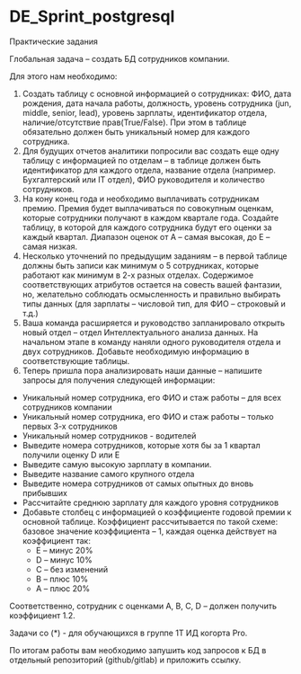 # DE_Sprint_postgresql
Практические задания

Глобальная задача – создать БД сотрудников компании.

Для этого нам необходимо:

1. Создать таблицу с основной информацией о сотрудниках: ФИО, дата рождения, дата начала работы, должность, уровень сотрудника (jun, middle, senior, lead), уровень зарплаты, идентификатор отдела, наличие/отсутствие прав(True/False). При этом в таблице обязательно должен быть уникальный номер для каждого сотрудника.
2. Для будущих отчетов аналитики попросили вас создать еще одну таблицу с информацией по отделам – в таблице должен быть идентификатор для каждого отдела, название отдела (например. Бухгалтерский или IT отдел), ФИО руководителя и количество сотрудников.
3. На кону конец года и необходимо выплачивать сотрудникам премию. Премия будет выплачиваться по совокупным оценкам, которые сотрудники получают в каждом квартале года. Создайте таблицу, в которой для каждого сотрудника будут его оценки за каждый квартал. Диапазон оценок от A – самая высокая, до E – самая низкая.
4. Несколько уточнений по предыдущим заданиям – в первой таблице должны быть записи как минимум о 5 сотрудниках, которые работают как минимум в 2-х разных отделах. Содержимое соответствующих атрибутов остается на совесть вашей фантазии, но, желательно соблюдать осмысленность и правильно выбирать типы данных (для зарплаты – числовой тип, для ФИО – строковый и т.д.)
5. Ваша команда расширяется и руководство запланировало открыть новый отдел – отдел Интеллектуального анализа данных. На начальном этапе в команду наняли одного руководителя отдела и двух сотрудников. Добавьте необходимую информацию в соответствующие таблицы. 
6. Теперь пришла пора анализировать наши данные – напишите запросы для получения следующей информации:
* Уникальный номер сотрудника, его ФИО и стаж работы – для всех сотрудников компании
* Уникальный номер сотрудника, его ФИО и стаж работы – только первых 3-х сотрудников
* Уникальный номер сотрудников - водителей
* Выведите номера сотрудников, которые хотя бы за 1 квартал получили оценку D или E
* Выведите самую высокую зарплату в компании.
* Выведите название самого крупного отдела
* Выведите номера сотрудников от самых опытных до вновь прибывших
* Рассчитайте среднюю зарплату для каждого уровня сотрудников
* Добавьте столбец с информацией о коэффициенте годовой премии к основной таблице. Коэффициент рассчитывается по такой схеме: базовое значение коэффициента – 1, каждая оценка действует на коэффициент так:
    - Е – минус 20%
    - D – минус 10%
    - С – без изменений
    - B – плюс 10%
    - A – плюс 20%

Соответственно, сотрудник с оценками А, В, С, D – должен получить коэффициент 1.2.

Задачи со (*) - для обучающихся в группе 1Т ИД когорта Pro.

По итогам работы вам необходимо запушить код запросов к БД в отдельный репозиторий (github/gitlab) и приложить ссылку.
